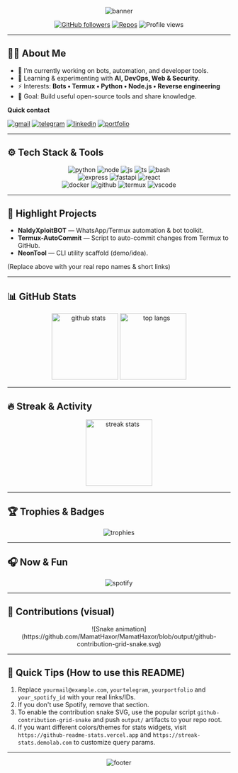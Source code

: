 <!-- Banner / Hero -->
<p align="center">
  <img src="https://capsule-render.vercel.app/api?type=waving&color=0:6A5ACD,100:00BFFF&height=200&section=header&text=Hi%20👋,%20I'm%20MamatHaxor&fontSize=40&fontColor=fff&animation=fadeIn&fontAlignY=35" alt="banner" />
</p>

<p align="center">
  <a href="https://github.com/MamatHaxor"><img alt="GitHub followers" src="https://img.shields.io/github/followers/MamatHaxor?label=Follow&style=social" /></a>
  <a href="https://github.com/MamatHaxor?tab=repositories"><img alt="Repos" src="https://img.shields.io/badge/Repos-—-blue?style=flat" /></a>
  <img alt="Profile views" src="https://komarev.com/ghpvc/?username=MamatHaxor&color=blue" />
</p>

---

## 👨‍💻 About Me
- 🔭 I’m currently working on bots, automation, and developer tools.
- 🌱 Learning & experimenting with **AI, DevOps, Web & Security**.
- ⚡ Interests: **Bots • Termux • Python • Node.js • Reverse engineering**
- 🎯 Goal: Build useful open-source tools and share knowledge.

**Quick contact**
<p>
  <a href="mailto:yourmail@example.com"><img src="https://img.shields.io/badge/-Gmail-red?logo=gmail&logoColor=white&style=flat" alt="gmail" /></a>
  <a href="https://t.me/yourtelegram"><img src="https://img.shields.io/badge/-Telegram-26A5E4?logo=telegram&logoColor=white&style=flat" alt="telegram" /></a>
  <a href="https://linkedin.com/in/yourprofile"><img src="https://img.shields.io/badge/-LinkedIn-0A66C2?logo=linkedin&logoColor=white&style=flat" alt="linkedin" /></a>
  <a href="https://yourportfolio.com"><img src="https://img.shields.io/badge/-Portfolio-black?logo=google-chrome&logoColor=white&style=flat" alt="portfolio" /></a>
</p>

---

## ⚙️ Tech Stack & Tools
<p align="center">
  <!-- Languages -->
  <img src="https://img.shields.io/badge/-Python-3776AB?logo=python&logoColor=white&style=flat" alt="python" />
  <img src="https://img.shields.io/badge/-Node.js-339933?logo=nodedotjs&logoColor=white&style=flat" alt="node" />
  <img src="https://img.shields.io/badge/-JavaScript-F7DF1E?logo=javascript&logoColor=black&style=flat" alt="js" />
  <img src="https://img.shields.io/badge/-TypeScript-3178C6?logo=typescript&logoColor=white&style=flat" alt="ts" />
  <img src="https://img.shields.io/badge/-Bash-121011?logo=gnu-bash&logoColor=white&style=flat" alt="bash" />
  <br/>
  <!-- Frameworks & libs -->
  <img src="https://img.shields.io/badge/-Express-000?logo=express&logoColor=white&style=flat" alt="express" />
  <img src="https://img.shields.io/badge/-FastAPI-009688?logo=fastapi&logoColor=white&style=flat" alt="fastapi" />
  <img src="https://img.shields.io/badge/-React-61DAFB?logo=react&logoColor=black&style=flat" alt="react" />
  <br/>
  <!-- Tools / infra -->
  <img src="https://img.shields.io/badge/-Docker-2496ED?logo=docker&logoColor=white&style=flat" alt="docker" />
  <img src="https://img.shields.io/badge/-GitHub-181717?logo=github&logoColor=white&style=flat" alt="github" />
  <img src="https://img.shields.io/badge/-Termux-000?logo=termux&logoColor=white&style=flat" alt="termux" />
  <img src="https://img.shields.io/badge/-VSCode-007ACC?logo=visualstudiocode&logoColor=white&style=flat" alt="vscode" />
</p>

---

## 🔭 Highlight Projects
- **NaldyXploitBOT** — WhatsApp/Termux automation & bot toolkit.  
- **Termux-AutoCommit** — Script to auto-commit changes from Termux to GitHub.  
- **NeonTool** — CLI utility scaffold (demo/idea).  

(Replace above with your real repo names & short links)

---

## 📊 GitHub Stats
<p align="center">
  <img height="150px" src="https://github-readme-stats.vercel.app/api?username=MamatHaxor&show_icons=true&theme=tokyonight&hide_border=true&count_private=true" alt="github stats" />
  <img height="150px" src="https://github-readme-stats.vercel.app/api/top-langs/?username=MamatHaxor&layout=compact&theme=tokyonight&hide_border=true" alt="top langs" />
</p>

---

## 🔥 Streak & Activity
<p align="center">
  <img height="150px" src="https://streak-stats.demolab.com?user=MamatHaxor&theme=tokyonight&hide_border=true&date_format=M%20j%5B%2C%20Y%5D" alt="streak stats" />
</p>

---

## 🏆 Trophies & Badges
<p align="center">
  <img src="https://github-profile-trophy.vercel.app/?username=MamatHaxor&theme=onedark&no-frame=true&margin-w=15" alt="trophies" />
</p>

---

## 🎧 Now & Fun
<p align="center">
  <!-- Spotify widget - replace `your_spotify_id` with real uid if available -->
  <img src="https://spotify-github-profile.vercel.app/api/view?uid=your_spotify_id&cover_image=true&theme=default&bar_color=53b14f&bar_color_cover=true" alt="spotify" />
</p>

---

## 🐍 Contributions (visual)
<p align="center">
  <!-- contribution snake (auto-generated by project output when built) -->
  ![Snake animation](https://github.com/MamatHaxor/MamatHaxor/blob/output/github-contribution-grid-snake.svg)
</p>

---

## 📎 Quick Tips (How to use this README)
1. Replace `yourmail@example.com`, `yourtelegram`, `yourportfolio` and `your_spotify_id` with your real links/IDs.  
2. If you don't use Spotify, remove that section.  
3. To enable the contribution snake SVG, use the popular script `github-contribution-grid-snake` and push `output/` artifacts to your repo root.  
4. If you want different colors/themes for stats widgets, visit `https://github-readme-stats.vercel.app` and `https://streak-stats.demolab.com` to customize query params.

---

<p align="center">
  <img src="https://capsule-render.vercel.app/api?type=waving&color=0:6A5ACD,100:00BFFF&height=150&section=footer" alt="footer" />
</p>
